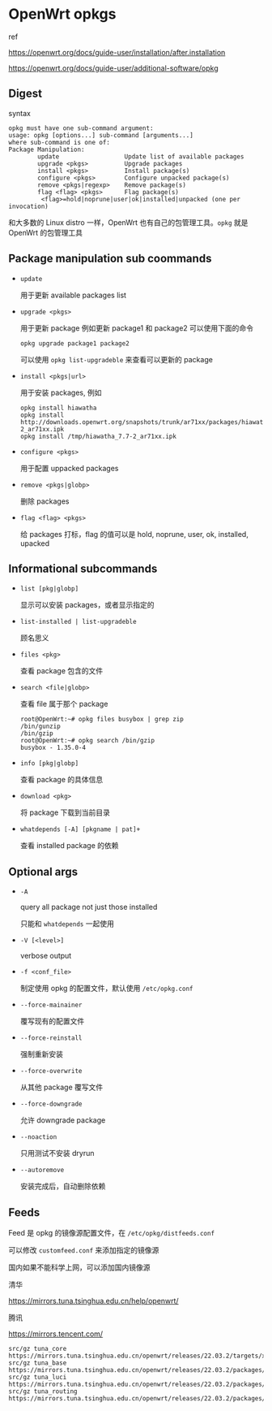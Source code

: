 # OpenWrt  opkgs

ref

https://openwrt.org/docs/guide-user/installation/after.installation

https://openwrt.org/docs/guide-user/additional-software/opkg

## Digest

syntax

```
opkg must have one sub-command argument:
usage: opkg [options...] sub-command [arguments...]
where sub-command is one of:
Package Manipulation:
        update                  Update list of available packages
        upgrade <pkgs>          Upgrade packages
        install <pkgs>          Install package(s)
        configure <pkgs>        Configure unpacked package(s)
        remove <pkgs|regexp>    Remove package(s)
        flag <flag> <pkgs>      Flag package(s)
         <flag>=hold|noprune|user|ok|installed|unpacked (one per invocation)
```

和大多数的 Linux distro 一样，OpenWrt 也有自己的包管理工具。`opkg` 就是 OpenWrt 的包管理工具

## Package manipulation sub coommands

- `update`

  用于更新 available packages list

- `upgrade <pkgs>`

  用于更新 package 例如更新 package1 和 package2 可以使用下面的命令

  ```
  opkg upgrade package1 package2
  ```

  可以使用 `opkg list-upgradeble` 来查看可以更新的 package

- `install <pkgs|url>`

  用于安装 packages, 例如

  ```
  opkg install hiawatha
  opkg install http://downloads.openwrt.org/snapshots/trunk/ar71xx/packages/hiawatha_7.7-2_ar71xx.ipk
  opkg install /tmp/hiawatha_7.7-2_ar71xx.ipk
  ```

- `configure <pkgs>`

  用于配置 uppacked packages

- `remove <pkgs|globp>`

  删除 packages

- `flag <flag> <pkgs>`

  给 packages 打标，flag 的值可以是  hold, noprune, user, ok, installed, upacked

## Informational subcommands

- `list [pkg|globp]`

  显示可以安装 packages，或者显示指定的

- `list-installed | list-upgradeble`

  顾名思义

- `files <pkg>`

  查看 package 包含的文件

- `search <file|globp>`

  查看 file 属于那个 package

  ```
  root@OpenWrt:~# opkg files busybox | grep zip
  /bin/gunzip
  /bin/gzip
  root@OpenWrt:~# opkg search /bin/gzip
  busybox - 1.35.0-4
  ```

- `info [pkg|globp]`

  查看 package 的具体信息

- `download <pkg>`

  将 package 下载到当前目录

- `whatdepends [-A] [pkgname | pat]+`

  查看 installed package 的依赖

## Optional args

- `-A`

  query all package not just those installed

  只能和 `whatdepends` 一起使用

- `-V [<level>]`

  verbose output

- `-f <conf_file>`

  制定使用 opkg 的配置文件，默认使用 `/etc/opkg.conf`

- `--force-mainainer`

  覆写现有的配置文件

- `--force-reinstall`

  强制重新安装

- `--force-overwrite`

  从其他 package 覆写文件

- `--force-downgrade`

  允许 downgrade package

- `--noaction`

  只用测试不安装 dryrun

- `--autoremove`

  安装完成后，自动删除依赖

## Feeds

Feed 是 opkg 的镜像源配置文件，在 `/etc/opkg/distfeeds.conf`

可以修改 `customfeed.conf` 来添加指定的镜像源

国内如果不能科学上网，可以添加国内镜像源

清华

https://mirrors.tuna.tsinghua.edu.cn/help/openwrt/

腾讯

https://mirrors.tencent.com/

```
src/gz tuna_core https://mirrors.tuna.tsinghua.edu.cn/openwrt/releases/22.03.2/targets/x86/64/packages
src/gz tuna_base https://mirrors.tuna.tsinghua.edu.cn/openwrt/releases/22.03.2/packages/x86_64/base
src/gz tuna_luci https://mirrors.tuna.tsinghua.edu.cn/openwrt/releases/22.03.2/packages/x86_64/luci
src/gz tuna_routing https://mirrors.tuna.tsinghua.edu.cn/openwrt/releases/22.03.2/packages/x86_64/routing
```

